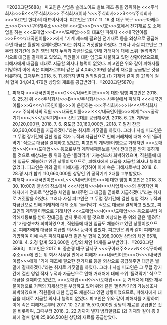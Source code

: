 『2020고단5688』
피고인은 산업용 솔레노이드 밸브 제조 등을 영위하는 <<<주식회사>>>B<<</주식회사>>> 주식회사(이하 ‘<<<주식회사>>>B<<</주식회사>>>'라고만 한다)의 대표이사이다.
피고인은 2017. 11. 16.경 대구 북구 <<<구아래주소>>>C<<</구아래주소>>>건물 <<<호>>>D<<</호>>>호에서 전기재료 도․소매업을 하는 <<<도매업>>>E<<</도매업>>>의 대표인 피해자 <<<내국인이름>>>F<<</내국인이름>>>에게 "기계 제조에 필요한 전기재료 등을 외상으로 공급해주면 대금은 월말에 결제하겠다."라는 취지로 거짓말을 하였다.
그러나 사실 피고인은 그 무렵 장기간에 걸친 영업 적자 누적과 자금난으로 인해 거래처에 대해 소위 ‘돌려막기' 식으로 대금을 결제하고 있었고, 직원들에 대한 임금도 체불하고 있던 상황이었으므로, 피해자에게 대금을 제대로 지급할 의사나 능력이 없었다.
피고인은 위와 같이 피해자를 기망하여 이에 속은 피해자로부터 같은 날 4,045,239원 상당의 재료를 공급받은 것을 비롯하여, 그때부터 2018. 5. 11.경까지 별지 범죄일람표 (1) 기재와 같이 총 21회에 걸쳐 합계 34,843,479원 상당의 재료를 공급받았다.
『2020고단5870』
1. 피해자 <<<내국인이름>>>G<<</내국인이름>>>에 대한 범행
피고인은 2018. 6. 25.경 위 <<<주식회사>>>B<<</주식회사>>> 사무실에서 피해자 <<<내국인이름>>>G<<</내국인이름>>>이 운영하는 <<<주식회사>>>H<<</주식회사>>> 주식회사의 직원 <<<내국인이름>>>I<<</내국인이름>>>에게 "<<<공작기계>>>J<<</공작기계>>> 선반 2대를 공급해주면, 2018. 6. 25. 계약금 20,120,000원, 2018. 7. 6. 중도금 30,180,000원, 2018. 7. 말경 잔금 60,360,000원을 지급하겠다."라는 취지로 거짓말을 하였다.
그러나 사실 피고인은 그 무렵 장기간에 걸친 영업 적자 누적과 자금난으로 인해 거래처에 대해 소위 ‘돌려막기' 식으로 대금을 결제하고 있었고, 피고인의 계약불이행으로 거래처인 <<<도매업>>>K<<</도매업>>> 등으로부터 계약해제통보를 받아 잔대금을 받지 못하게 될 것으로 예상되는 등 위와 같은 ‘돌려막기' 가능성조차 희박하였으며, 직원들에 대한 임금도 체불하고 있던 상황이었으므로, 피해자에게 대금을 지급할 의사나 능력이 없었다.
피고인은 위와 같이 피해자를 기망하여 이에 속은 피해자로부터 2018. 6. 28.경 시가 합계 110,660,000원 상당인 위 공작기계 2대를 교부받았다.
2. 피해자 <<<내국인이름>>>L<<</내국인이름>>>에 대한 범행
피고인은 2018. 3. 30. 10:00경 불상의 장소에서 <<<사업체>>>M<<</사업체>>>의 운영자인 피해자에게 전화로 "산업용 체인을 보내주면 그 대금을 곧바로 지급하겠다."라는 취지로 거짓말을 하였다. 그러나 사실 피고인은 그 무렵 장기간에 걸친 영업 적자 누적과 자금난으로 인해 거래처에 대해 소위 ‘돌려막기' 식으로 대금을 결제하고 있었고, 피고인의 계약불이행으로 거래처인 <<<도매업>>>K<<</도매업>>> 등으로부터 계약해제통보를 받아 잔대금을 받지 못하게 될 것으로 예상되는 등 위와 같은 ‘돌려막기' 가능성조차 희박하였으며, 직원들에 대한 임금도 체불하고 있던 상황이었으므로, 피해자에게 대금을 지급할 의사나 능력이 없었다.
피고인은 위와 같이 피해자를 기망하여 이에 속은 피해자로부터 같은 날 합계 2,398,000원 상당의 체인 65개, 2018. 4. 2.경 합계 523,600원 상당의 체인 14개를 교부받았다.
『2020고단5893』
피고인은 2017. 9. 중순경 대구 달서구 <<<구아래주소>>>N<<</구아래주소>>>에 있는 위 회사 사무실 안에서 피해자 <<<내국인이름>>>O<<</내국인이름>>>에게 "기계 제조에 필요한 전기재료 등을 외상으로 공급해주면 대금은 월말에 결제하겠다."라는 취지로 거짓말을 하였다.
그러나 사실 피고인은 그 무렵 장기간에 걸친 영업 적자 누적과 자금난으로 인해 거래처에 대해 소위 ‘돌려막기' 식으로 대금을 결제하고 있었고, <<<도매업>>>K<<</도매업>>> 등 거래처에 대한 채무불이행으로 거액의 지체상금을 부담하고 있어 위와 같은 ‘돌려막기'의 가능성조차 희박하였으며, 직원들에 대한 임금도 체불하고 있던 상황이었으므로, 피해자에게 대금을 제대로 지급할 의사나 능력이 없었다.
피고인은 위와 같이 피해자를 기망하여 이에 속은 피해자로부터 2017. 10. 27.경 15,570,000원 상당의 재료를 공급받은 것을 비롯하여, 그때부터 2018. 2. 22.경까지 별지 범죄일람표 (2) 기재와 같이 총 9회에 걸쳐 합계 25,866,500원 상당의 재료를 공급받았다.
